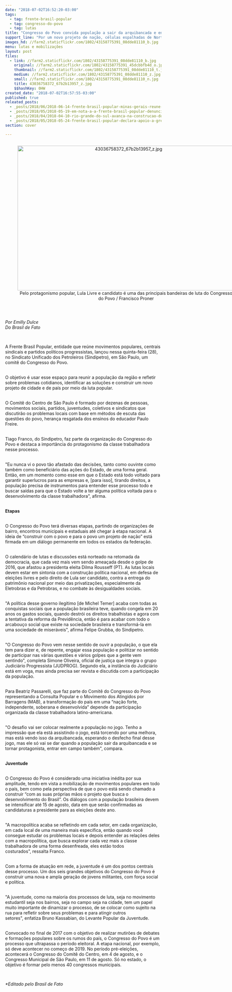 ```yaml
---
date: "2018-07-02T16:52:20-03:00"
tags:
  - tag: frente-brasil-popular
  - tag: congresso-do-povo
  - tag: lutas
title: "Congresso do Povo convida população a sair da arquibancada e entrar em campo\n"
support_line: "Por um novo projeto de nação, células espalhadas de Norte a Sul discutirão caminhos para a soberania popular brasileira\n"
images_hd: //farm2.staticflickr.com/1802/43158775391_08dde81110_b.jpg
menu: lutas e mobilizações
layout: post
files:
  - link: //farm2.staticflickr.com/1802/43158775391_08dde81110_b.jpg
    original: //farm2.staticflickr.com/1802/43158775391_45dcbbfb4d_o.jpg
    thumbnail: //farm2.staticflickr.com/1802/43158775391_08dde81110_t.jpg
    medium: //farm2.staticflickr.com/1802/43158775391_08dde81110_z.jpg
    small: //farm2.staticflickr.com/1802/43158775391_08dde81110_n.jpg
    title: 43036758372_67b2b13957_z.jpg
    $$hashKey: 0HW
created_date: "2018-07-02T16:57:55-03:00"
published: true
releated_posts:
  - _posts/2018/06/2018-06-14-frente-brasil-popular-minas-gerais-reune-70-comites-rumo-ao-congresso-do-povo.md
  - _posts/2018/05/2018-05-19-em-nota-a-a-frente-brasil-popular-denuncia-os-recentes-ataques-a-democracia-patrocinado-por-setores-do-poder-judiciario.md
  - _posts/2018/04/2018-04-10-rio-grande-do-sul-avanca-na-construcao-do-congresso-do-povo-brasileiro.md
  - _posts/2018/05/2018-05-24-frente-brasil-popular-declara-apoio-a-greve-dos-caminhoneiros.md
section: cover

---
```

<div style="text-align:center">
<figure class="image" style="display:inline-block"><img alt="43036758372_67b2b13957_z.jpg" height="466" src="//farm2.staticflickr.com/1802/43158775391_08dde81110_b.jpg" width="700" />
<figcaption>Pelo protagonismo popular, Lula Livre e candidato &eacute; uma das principais bandeiras de luta do Congresso do Povo / Francisco Proner</figcaption>
</figure>
</div>

<p>&nbsp;</p>

<p><em>Por Emilly&nbsp;Dulce&nbsp;<br />
Do Brasil de Fato</em></p>

<p>&nbsp;</p>

<p>A Frente Brasil Popular, entidade que re&uacute;ne movimentos populares, centrais sindicais e partidos pol&iacute;ticos progressistas, lan&ccedil;ou nessa quinta-feira (28), no Sindicato Unificado dos Petroleiros (Sindipetro), em S&atilde;o Paulo, um comit&ecirc; do Congresso do Povo.</p>

<p><br />
O objetivo &eacute; usar esse espa&ccedil;o para reunir a popula&ccedil;&atilde;o da regi&atilde;o e refletir sobre problemas cotidianos, identificar as solu&ccedil;&otilde;es e construir um novo projeto de cidade e de pa&iacute;s por meio da luta popular.</p>

<p><br />
O Comit&ecirc; do Centro de S&atilde;o Paulo &eacute; formado por dezenas de pessoas, movimentos sociais, partidos, juventudes, coletivos e sindicatos que discutir&atilde;o os problemas locais com base em m&eacute;todos de escuta das quest&otilde;es do povo, heran&ccedil;a resgatada dos ensinos do educador Paulo Freire.</p>

<p><br />
Tiago Franco, do Sindipetro, faz parte da organiza&ccedil;&atilde;o do Congresso do Povo e destaca a import&acirc;ncia do protagonismo da classe trabalhadora nesse processo.</p>

<p><br />
&quot;Eu nunca vi o povo t&atilde;o afastado das decis&otilde;es, tanto como ouvinte como tamb&eacute;m como benefici&aacute;rio das a&ccedil;&otilde;es do Estado, de uma forma geral. Ent&atilde;o, em um momento como esse em que o Estado est&aacute; todo voltado para garantir superlucros para as empresas e, [para isso],&nbsp;tirando direitos, a popula&ccedil;&atilde;o precisa de instrumentos para entender esse processo todo e buscar sa&iacute;das para que o Estado volte a ter alguma pol&iacute;tica voltada para o desenvolvimento da classe trabalhadora&quot;, afirma.</p>

<p><br />
<strong>Etapas</strong></p>

<p><br />
O Congresso do Povo ter&aacute; diversas etapas, partindo de organiza&ccedil;&otilde;es de bairro, encontros municipais e estaduais at&eacute; chegar &agrave; etapa nacional. A ideia de &ldquo;construir com o povo e para o povo um projeto de na&ccedil;&atilde;o&rdquo; est&aacute; firmada em um di&aacute;logo permanente em todos os estados da federa&ccedil;&atilde;o.</p>

<p><br />
O calend&aacute;rio de lutas e discuss&otilde;es est&aacute; norteado na retomada da democracia, que cada vez mais vem sendo amea&ccedil;ada desde o golpe de 2016, que afastou a presidenta eleita Dilma Rousseff (PT).&nbsp;As lutas locais devem estar em sintonia com a constru&ccedil;&atilde;o pol&iacute;tica nacional, em defesa de elei&ccedil;&otilde;es livres e pelo direito de Lula ser candidato, contra a entrega do patrim&ocirc;nio nacional por meio das privatiza&ccedil;&otilde;es, especialmente da Eletrobras e da Petrobras, e no combate &agrave;s desigualdades sociais.</p>

<p><br />
&quot;A pol&iacute;tica desse governo ileg&iacute;timo [de Michel Temer] acaba com todas as conquistas sociais que a popula&ccedil;&atilde;o brasileira teve, quando congela em 20 anos os gastos sociais, quando destr&oacute;i os direitos trabalhistas e agora com a tentativa da reforma da Previd&ecirc;ncia, ent&atilde;o &eacute; para acabar com todo o arcabou&ccedil;o social que existe na sociedade brasileira e transform&aacute;-la em uma sociedade de miser&aacute;veis&quot;, afirma Felipe Grubba, do Sindipetro.</p>

<p><br />
&quot;O Congresso do Povo vem nesse sentido de ouvir a popula&ccedil;&atilde;o, o que ela tem para dizer e, de repente, engajar essa popula&ccedil;&atilde;o e politizar no sentido de participar nas v&aacute;rias quest&otilde;es e v&aacute;rios golpes que a gente vem sentindo&quot;, completa Simone Oliveira, oficial de justi&ccedil;a que integra o grupo Judici&aacute;rio Progressista (JUDPROG). Segundo ela, a inst&acirc;ncia do Judici&aacute;rio est&aacute; em voga, mas ainda precisa ser revista e discutida com a participa&ccedil;&atilde;o da popula&ccedil;&atilde;o.</p>

<p><br />
Para Beatriz Passarelli, que faz parte do Comit&ecirc; do Congresso do Povo representando a Consulta Popular e o Movimento dos Atingidos por Barragens (MAB), a transforma&ccedil;&atilde;o do pa&iacute;s em uma &ldquo;na&ccedil;&atilde;o forte, independente, soberana e desenvolvida&rdquo; depende da participa&ccedil;&atilde;o organizada da classe trabalhadora latino-americana.</p>

<p><br />
&quot;O desafio vai ser colocar realmente a popula&ccedil;&atilde;o no jogo. Tenho a impress&atilde;o que ela est&aacute; assistindo o jogo, est&aacute; torcendo por uma melhora, mas est&aacute; vendo isso da arquibancada, esperando o desfecho final desse jogo, mas ele s&oacute; vai se dar quando a popula&ccedil;&atilde;o sair da arquibancada e se tornar protagonista, entrar em campo tamb&eacute;m&quot;, compara.</p>

<p><br />
<strong>Juventude</strong></p>

<p><br />
O Congresso do Povo &eacute; considerado uma iniciativa in&eacute;dita&nbsp;por sua amplitude, tendo em vista a mobiliza&ccedil;&atilde;o de movimentos populares em todo o pa&iacute;s, bem como pela perspectiva de que o povo est&aacute; sendo chamado a construir &ldquo;com as suas pr&oacute;prias m&atilde;os o projeto que busca o desenvolvimento do Brasil&rdquo;. Os di&aacute;logos com a popula&ccedil;&atilde;o brasileira devem se intensificar at&eacute; 15 de agosto, data em que ser&atilde;o confirmadas as candidaturas a presidente para as elei&ccedil;&otilde;es deste ano.</p>

<p><br />
&quot;A macropol&iacute;tica acaba se refletindo em cada setor, em cada organiza&ccedil;&atilde;o, em cada local&nbsp;de uma maneira mais espec&iacute;fica, ent&atilde;o quando voc&ecirc; consegue estudar os problemas locais&nbsp;e depois entender as rela&ccedil;&otilde;es deles com a macropol&iacute;tica, que busca explorar cada vez mais a classe trabalhadora de uma forma desenfreada, eles est&atilde;o todos costurados&quot;,&nbsp;ressalta Franco.</p>

<p><br />
Com a forma de atua&ccedil;&atilde;o em rede, a juventude &eacute; um dos pontos centrais desse processo. Um dos seis grandes objetivos do Congresso do Povo &eacute; construir uma nova e ampla gera&ccedil;&atilde;o de jovens militantes, com for&ccedil;a social e pol&iacute;tica.</p>

<p><br />
&quot;A juventude, como na maioria dos processos de luta, seja no movimento estudantil seja nos bairros, seja no campo seja na cidade, tem um papel muito importante de dinamizar o processo, de se colocar como sujeito na rua para refletir sobre seus problemas e para atingir outros setores&quot;,&nbsp;enfatiza Bruno Kassabian, do Levante Popular da Juventude.</p>

<p><br />
Convocado no final de 2017 com o objetivo de realizar mutir&otilde;es de debates e forma&ccedil;&otilde;es populares sobre os rumos do pa&iacute;s, o Congresso do Povo &eacute; um processo que ultrapassa o per&iacute;odo eleitoral. A etapa nacional, por exemplo, s&oacute; deve acontecer no come&ccedil;o de 2019. No per&iacute;odo pr&eacute;-elei&ccedil;&otilde;es, acontecer&aacute; o Congresso do Comit&ecirc; do Centro, em 4 de agosto, e o Congresso Municipal de S&atilde;o Paulo, em 11 de agosto. S&oacute; no estado, o objetivo &eacute; formar pelo menos 40 congressos municipais.</p>

<p>&nbsp;</p>

<p><em>*Editado pelo Brasil de Fato&nbsp;</em></p>
